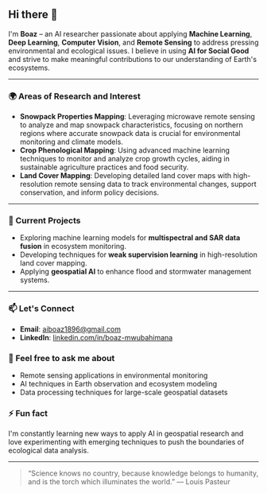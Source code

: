 ## Hi there 👋

I'm **Boaz** – an AI researcher passionate about applying **Machine Learning**, **Deep Learning**, **Computer Vision**, and **Remote Sensing** to address pressing environmental and ecological issues. I believe in using **AI for Social Good** and strive to make meaningful contributions to our understanding of Earth's ecosystems.

---

### 🌍 Areas of Research and Interest

- **Snowpack Properties Mapping**: Leveraging microwave remote sensing to analyze and map snowpack characteristics, focusing on northern regions where accurate snowpack data is crucial for environmental monitoring and climate models.
- **Crop Phenological Mapping**: Using advanced machine learning techniques to monitor and analyze crop growth cycles, aiding in sustainable agriculture practices and food security.
- **Land Cover Mapping**: Developing detailed land cover maps with high-resolution remote sensing data to track environmental changes, support conservation, and inform policy decisions.

---

### 🔭 Current Projects
- Exploring machine learning models for **multispectral and SAR data fusion** in ecosystem monitoring.
- Developing techniques for **weak supervision learning** in high-resolution land cover mapping.
- Applying **geospatial AI** to enhance flood and stormwater management systems.

---

### 📫 Let's Connect
- **Email**: [aiboaz1896@gmail.com](mailto:aiboaz1896@gmail.com)
- **LinkedIn**: [linkedin.com/in/boaz-mwubahimana](https://www.linkedin.com/in/boaz-mwubahimana/)

### 💬 Feel free to ask me about
- Remote sensing applications in environmental monitoring
- AI techniques in Earth observation and ecosystem modeling
- Data processing techniques for large-scale geospatial datasets

### ⚡ Fun fact
I'm constantly learning new ways to apply AI in geospatial research and love experimenting with emerging techniques to push the boundaries of ecological data analysis.

---

> “Science knows no country, because knowledge belongs to humanity, and is the torch which illuminates the world.” — Louis Pasteur
